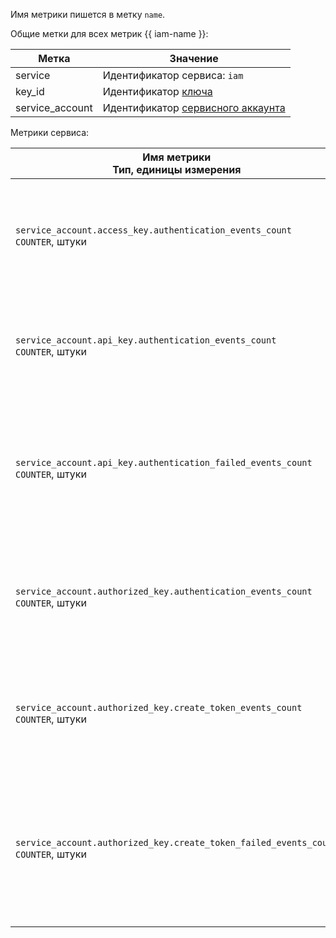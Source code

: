 Имя метрики пишется в метку `name`.

Общие метки для всех метрик {{ iam-name }}:

| Метка | Значение |
| --- | --- |
| service | Идентификатор сервиса: `iam` |
| key_id | Идентификатор [ключа](../../../iam/concepts/index.md#keys) |
| service_account | Идентификатор [сервисного аккаунта](../../../iam/concepts/users/service-accounts.md) |

Метрики сервиса:

| Имя метрики<br>Тип, единицы измерения | Описание<br>Метки |
| --- | --- |
| `service_account.access_key.authentication_events_count`<br>`COUNTER`, штуки | Количество событий аутентификации с использованием статического ключа доступа сервисного аккаунта. |
| `service_account.api_key.authentication_events_count`<br>`COUNTER`, штуки | Количество событий аутентификации с использованием API-ключа сервисного аккаунта. |
| `service_account.api_key.authentication_failed_events_count`<br>`COUNTER`, штуки | Количество неуспешных событий аутентификации с использованием API-ключа сервисного аккаунта.<br>Метка `code` — код ошибки. |
| `service_account.authorized_key.authentication_events_count`<br>`COUNTER`, штуки | Количество событий аутентификации с использованием авторизованного ключа сервисного аккаунта. |
| `service_account.authorized_key.create_token_events_count`<br>`COUNTER`, штуки | Количество событий создания токена с использованием авторизованного ключа сервисного аккаунта. |
| `service_account.authorized_key.create_token_failed_events_count`<br>`COUNTER`, штуки | Количество неуспешных событий создания токена с использованием авторизованного ключа сервисного аккаунта.<br>Метка `code` — код ошибки. |